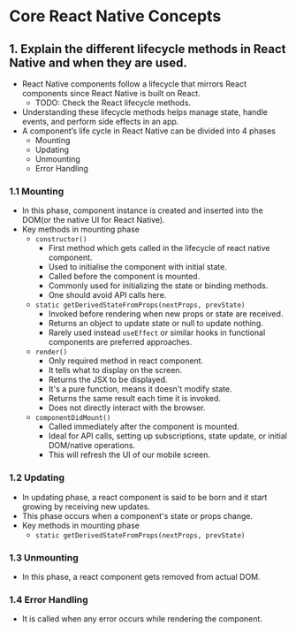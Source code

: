 #  Core React Native Concepts


## 1. Explain the different lifecycle methods in React Native and when they are used.
- React Native components follow a lifecycle that mirrors React components since React Native is built on React.
    - TODO: Check the React lifecycle methods.
- Understanding these lifecycle methods helps manage state, handle events, and perform side effects in an app.
- A component’s life cycle in React Native can be divided into 4 phases
    - Mounting
    - Updating
    - Unmounting
    - Error Handling

### 1.1 Mounting
- In this phase, component instance is created and inserted into the DOM(or the native UI for React Native).
- Key methods in mounting phase
    - `constructor()`
        - First method which gets called in the lifecycle of react native component.
        - Used to initialise the component with initial state.
        - Called before the component is mounted.
        - Commonly used for initializing the state or binding methods.
        - One should avoid API calls here.
    - `static getDerivedStateFromProps(nextProps, prevState)`
        - Invoked before rendering when new props or state are received.
        - Returns an object to update state or null to update nothing.
        - Rarely used instead `useEffect` or similar hooks in functional components are preferred approaches.
    - `render()`
        - Only required method in react component.
        - It tells what to display on the screen.
        - Returns the JSX to be displayed.
        - It's a pure function, means it doesn't modify state.
        - Returns the same result each time it is invoked.
        - Does not directly interact with the browser.
    - `componentDidMount()`
        - Called immediately after the component is mounted.
        - Ideal for API calls, setting up subscriptions, state update, or initial DOM/native operations.
        - This will refresh the UI of our mobile screen.

### 1.2 Updating
- In updating phase, a react component is said to be born and it start growing by receiving new updates.
- This phase occurs when a component's state or props change.
- Key methods in mounting phase
    - `static getDerivedStateFromProps(nextProps, prevState)`

### 1.3 Unmounting
- In this phase, a react component gets removed from actual DOM.

### 1.4 Error Handling
- It is called when any error occurs while rendering the component.


